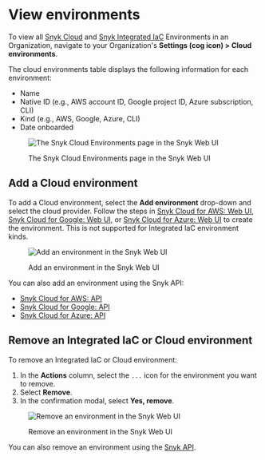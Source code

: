# View environments

To view all [Snyk Cloud](./) and [Snyk Integrated IaC](integrated-infrastructure-as-code/) Environments in an Organization, navigate to your Organization's **Settings (cog icon) > Cloud environments**.

The cloud environments table displays the following information for each environment:

* Name
* Native ID (e.g., AWS account ID, Google project ID, Azure subscription, CLI)
* Kind (e.g., AWS, Google, Azure, CLI)
* Date onboarded

<figure><img src="../../.gitbook/assets/snyk-cloud-environments-page.png" alt="The Snyk Cloud Environments page in the Snyk Web UI"><figcaption><p>The Snyk Cloud Environments page in the Snyk Web UI</p></figcaption></figure>

## Add a Cloud environment

To add a Cloud environment, select the **Add environment** drop-down and select the cloud provider. Follow the steps in [Snyk Cloud for AWS: Web UI](../../integrations/cloud-platforms/aws-integration/aws-integration-web-ui/), [Snyk Cloud for Google: Web UI](../../integrations/cloud-platforms/google-cloud-integration/google-cloud-integration-web-ui/), or [Snyk Cloud for Azure: Web UI](../../integrations/cloud-platforms/azure-integration-for-cloud-configurations/azure-integration-web-ui/) to create the environment. This is not supported for Integrated IaC environment kinds.

<figure><img src="../../.gitbook/assets/snyk-cloud-environments-page-add-env.png" alt="Add an environment in the Snyk Web UI"><figcaption><p>Add an environment in the Snyk Web UI</p></figcaption></figure>

You can also add an environment using the Snyk API:

* [Snyk Cloud for AWS: API](../../integrations/cloud-platforms/aws-integration/snyk-cloud-for-aws-api/)
* [Snyk Cloud for Google: API](../../integrations/cloud-platforms/google-cloud-integration/google-cloud-integration-api/)
* [Snyk Cloud for Azure: API](../../integrations/cloud-platforms/azure-integration-for-cloud-configurations/snyk-cloud-for-azure-api/)

## Remove an Integrated IaC or Cloud environment

To remove an Integrated IaC or Cloud environment:

1. In the **Actions** column, select the `...` icon for the environment you want to remove.
2. Select **Remove**.
3. In the confirmation modal, select **Yes, remove**.

<figure><img src="../../.gitbook/assets/snyk-cloud-remove-env-ui.png" alt="Remove an environment in the Snyk Web UI"><figcaption><p>Remove an environment in the Snyk Web UI</p></figcaption></figure>

You can also remove an environment using the [Snyk API](remove-a-snyk-cloud-environment.md#api).
